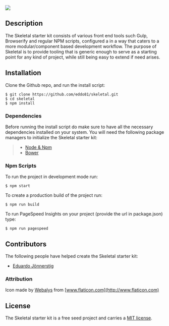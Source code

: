 <img src="https://cdn.rawgit.com/eddo81/skeletal/master/src/images/skeletal-logo.svg" />

## Description

The Skeletal starter kit consists of various front end tools such Gulp, Browserify and regular NPM scripts, configured a in a way that caters to a more modular/component based development workflow. The purpose of Skeletal is to provide tooling that is generic enough to serve as a starting point for any kind of project, while still being easy to extend if need arises.

## Installation

Clone the Github repo, and run the install script:

    $ git clone https://github.com/eddo81/skeletal.git
    $ cd skeletal
    $ npm install

### Dependencies

Before running the install script do make sure to have all the necessary dependencies installed on your system.
You will need the following package managers to initialize the Skeletal starter kit:

> * [Node & Npm](https://nodejs.org/)
> * [Bower](https://bower.io/)

### Npm Scripts

To run the project in development mode run:

    $ npm start

To create a production build of the project run:

    $ npm run build

To run PageSpeed Insights on your project (provide the url in package.json) type:

    $ npm run pagespeed

## Contributors

The following people have helped create the Skeletal starter kit:

* [Eduardo Jönnerstig](https://github.com/eddo81)

### Attribution
Icon made by [Webalys](http://www.flaticon.com/authors/webalys) from [www.flaticon.com](http://www.flaticon.com)

## License

The Skeletal starter kit is a free seed project and carries a [MIT license](https://github.com/eddo81/skeletal/blob/master/LICENSE?raw=true).